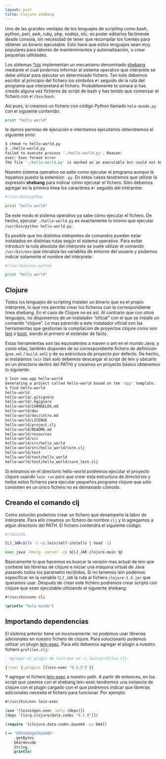 ```yaml
---
layout: post
title: Clojure shebang
---
```


Uno de las grandes ventajas de los lenguajes de scripting como bash, python, perl, awk, ruby, php, nodejs, etc, es poder editarlos fácilmente desde consola, sin necesidad de tener que recompilar los fuentes para obtener un binario ejecutable. Esto hace que estos lenguajes sean muy populares para labores de mantenimientos y automatización, o crear pequeñas utilidades.

Los sistemas [*nix][unix-like] implementan un mecanismo denominado [shebang][shebang] mediante el cual podemos informar al sistema operativo que intérprete se debe utilizar para ejecutar un determinado fichero. Tan solo debemos escribir al principio del fichero los símbolos `#!` seguido de la ruta del programa que interpretará el fichero. Probablemente te sonará si has creado alguna vez ficheros de script de bash y has tenido que comenzar el fichero con `#!/bin/bash`.

Así pues, si creamos un fichero con código Python llamado `hola-mundo.py` con el siguiente contenido:

```python
print "hello world"
```

le damos permiso de ejecución e intentamos ejecutarlos obtendremos el siguiente error:

```bash
$ chmod +x hello-world.py
$ ./hello-world.py
Failed to execute process './hello-world.py'. Reason:
exec: Exec format error
The file './hello-world.py' is marked as an executable but could not be run by the operating system.
```

Nuestro sistema operativo *no sabe* como ejecutar el programa aunque le hayamos puesto la extension `.py`. En estos casos tendremos que utilizar  la expresión **shebang** para indicar cómo ejecutar el fichero. Sólo debemos agregar en la primera línea los caracteres `#!` seguido del intérprete:

```python
#!/usr/bin/python

print "hello world"
```

De este modo el sistema operativo ya sabe cómo ejecutar el fichero. De hecho, ejecutar `./hello-world.py` es exactamente lo mismo que ejecutar `/usr/bin/python hello-world.py`.

Es posible que los distintos intérpretes de comandos pueden estar instalados en distintas rutas según el sistema operativo. Para evitar introducir la ruta absoluta del intérprete se suele utilizar el comando `/usr/bin/env` que inicializa las variables de entorno del usuario y podemos indicar solamente el nombre del intérprete:

```python
#!/usr/bin/env python

print "hello world"
```

## Clojure

Todos los lenguajes de scripting instalan un binario que es el propio intérprete, lo que nos permite crear los ficheros con la correspondiente línea shebang. En el caso de Clojure no es así. Al contrario que con otros lenguajes, no disponemos de un instalador “oficial” con el que se instale un comando “clojure”. Lo mas parecido a este instalador oficial son las herramientas que gestionan la compilación de proyectos clojure como son [lein][lein] o [boot][boot], siendo el primero el estándar de facto.

Estas herramientas son las equivalentes a maven o ant en el mundo Java, y como ellas, también disponen de su correspondiente fichero de definición (`pom.xml` / `build.xml`) y de su estructura de proyecto por defecto. De hecho, si instalamos `lein` (tan solo debemos descargar el script de lein y ubicarlo en un directorio dentro del PATH) y creamos un proyecto básico obtenemos lo siguiente:

```bash
$ lein new app hello-world
Generating a project called hello-world based on the 'app' template.
$ find hello-world
hello-world
hello-world/.gitignore
hello-world/.hgignore
hello-world/CHANGELOG.md
hello-world/doc
hello-world/doc/intro.md
hello-world/LICENSE
hello-world/project.clj
hello-world/README.md
hello-world/resources
hello-world/src
hello-world/src/hello_world
hello-world/src/hello_world/core.clj
hello-world/test
hello-world/test/hello_world
hello-world/test/hello_world/core_test.clj
```

Si entramos en el directorio hello-world podremos ejecutar el proyecto clojure usando `lein run` pero que crear esta estructura de directorios y todos estos ficheros para ejecutar pequeños programa clojure que sólo consisten en un único fichero no es demasiado cómodo.

## Creando el comando clj

Como solución podemos crear un fichero que desempeñe la labor de intérprete. Para ello creamos un fichero de nombre `clj` y lo agregamos a algún directorio del PATH. El fichero contendrá el siguiente código:

```bash
#!/bin/sh

CLJ_JAR=$(ls -t ~/.lein/self-installs | head -1)

exec java -Xmx1g -server -cp $CLJ_JAR clojure.main $@
```

Básicamente lo que hacemos es buscar la versión mas actual de lein que contiene las librerías de clojure e iniciar una máquina virtual de Java pasando todos los parámetro recibidos. Si no tenemos lein podemos especificar en la variable `CLJ_JAR` la ruta al fichero `clojure-1.X.jar` que queramos usar. Después de crear este fichero podremos crear scripts con clojure que sean ejecutable utilizando el siguiente shebang:

```clojure
#!/usr/bin/env cli

(println "hola mundo")
```
    
## Importando dependencias

El sistema anterior tiene un inconveniente: no podemos usar librerías adicionales en nuestro fichero de clojure. Para solucionarlo podemos utilizar un plugin [lein-exec][lein-exec]. Para ello debemos agregar el plugin a nuestro fichero `profiles.clj`:

~~~clojure
; Agregar el plugin de lein-exe en ~/.lein/profiles.clj:

{:user {:plugins [[lein-exec "0.3.5"] }}
~~~

Y agregar el fichero [lein-exec][lein-exec-file] a nuestro path. A partir de entonces, en los script que usemos con el shebang lein-exec tendremos una instancia de clojure con el plugin cargado con el que podremos indicar que librerías adicionales necesita el fichero para funcionar. Por ejemplo:

```clojure
#!/usr/bin/env lein-exec

(use '[leiningen.exec :only (deps)])
(deps '[[org.clojure/data.codec "0.1.0"]])

(require '[clojure.data.codec.base64 :as b64])

(-> "SGVsbG8gd29ybGQh"
    .getBytes
    b64/decode
    String.
    println)
```


[unix-like]: https://en.wikipedia.org/wiki/Unix-like
[shebang]: https://en.wikipedia.org/wiki/Shebang_(Unix)
[lein-exec]: https://github.com/kumarshantanu/lein-exec
[lein]: http://leiningen.org/
[boot]: http://boot-clj.com/
[lein-exec]: https://github.com/kumarshantanu/lein-exec
[lein-exec-file]: https://raw.github.com/kumarshantanu/lein-exec/master/lein-exec